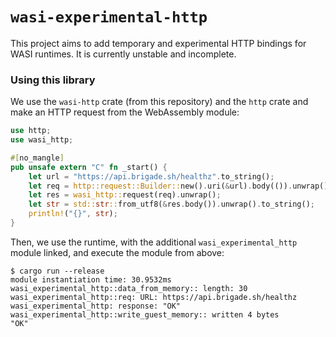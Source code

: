 # `wasi-experimental-http`

This project aims to add temporary and experimental HTTP bindings for WASI runtimes.
It is currently unstable and incomplete.

### Using this library

We use the `wasi-http` crate (from this repository) and the `http` crate and make an HTTP request from the WebAssembly module:

```rust
use http;
use wasi_http;

#[no_mangle]
pub unsafe extern "C" fn _start() {
    let url = "https://api.brigade.sh/healthz".to_string();
    let req = http::request::Builder::new().uri(&url).body(()).unwrap();
    let res = wasi_http::request(req).unwrap();
    let str = std::str::from_utf8(&res.body()).unwrap().to_string();
    println!("{}", str);
}
```

Then, we use the runtime, with the additional `wasi_experimental_http` module linked, and execute the module from above:

```
$ cargo run --release
module instantiation time: 30.9532ms
wasi_experimental_http::data_from_memory:: length: 30
wasi_experimental_http::req: URL: https://api.brigade.sh/healthz
wasi_experimental_http: response: "OK"
wasi_experimental_http::write_guest_memory:: written 4 bytes
"OK"
```
